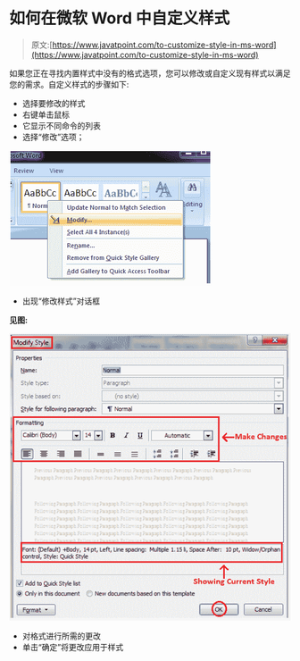 # 如何在微软 Word 中自定义样式

> 原文:[https://www.javatpoint.com/to-customize-style-in-ms-word](https://www.javatpoint.com/to-customize-style-in-ms-word)

如果您正在寻找内置样式中没有的格式选项，您可以修改或自定义现有样式以满足您的需求。自定义样式的步骤如下:

*   选择要修改的样式
*   右键单击鼠标
*   它显示不同命令的列表
*   选择“修改”选项；

![MS Word How to customize style in ms word 1](img/dcc43bf3d594e255d5a897b8708d0d6f.png)

*   出现“修改样式”对话框

**见图:**

![MS Word How to customize style in ms word 2](img/06c86c23c2d71fa93e7dceb56a7f12c0.png)

*   对格式进行所需的更改
*   单击“确定”将更改应用于样式